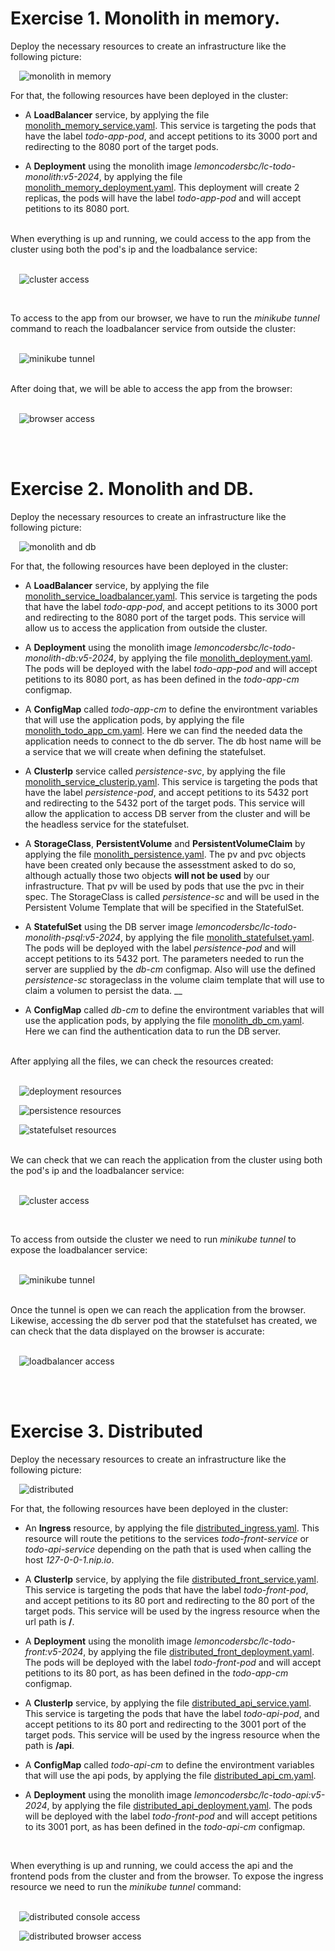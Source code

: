 # Exercise 1. Monolith in memory.

Deploy the necessary resources to create an infrastructure like the following picture:

&emsp;![monolith in memory](./00-monolith-in-mem/monolith-in-mem.png)

For that, the following resources have been deployed in the cluster:

* A __LoadBalancer__ service, by applying the file [monolith_memory_service.yaml](./00-monolith-in-mem/monolith_memory_service.yaml). This service is targeting the pods that have the label _todo-app-pod_, and accept petitions to its 3000 port and redirecting to the 8080 port of the target pods.

* A __Deployment__ using the monolith image _lemoncodersbc/lc-todo-monolith:v5-2024_, by applying the file [monolith_memory_deployment.yaml](./00-monolith-in-mem/monolith_memory_deployment.yaml). This deployment will create 2 replicas, the pods will have the label _todo-app-pod_ and will accept petitions to its 8080 port.

<br/>
When everything is up and running, we could access to the app from the cluster using both the pod's ip and the loadbalance service:<br/><br/>

&emsp;![cluster access](./00-monolith-in-mem/cluster_access.jpg)

<br/>

To access to the app from our browser, we have to run the _minikube tunnel_ command to reach the loadbalancer service from outside the cluster:<br/><br/>

&emsp;![minikube tunnel](./00-monolith-in-mem/minikube_tunnel.jpg)

<br/>
After doing that, we will be able to access the app from the browser:<br/><br/>

&emsp;![browser access](./00-monolith-in-mem/browser_access.jpg)

<br/><br/>

# Exercise 2. Monolith and DB.

Deploy the necessary resources to create an infrastructure like the following picture:

&emsp;![monolith and db](./01-monolith-and-db/monolith-and-db.png)

For that, the following resources have been deployed in the cluster:

* A __LoadBalancer__ service, by applying the file [monolith_service_loadbalancer.yaml](./01-monolith-and-db/monolith_service_loadbalancer.yaml). This service is targeting the pods that have the label _todo-app-pod_, and accept petitions to its 3000 port and redirecting to the 8080 port of the target pods. This service will allow us to access the application from outside the cluster.

* A __Deployment__ using the monolith image _lemoncodersbc/lc-todo-monolith-db:v5-2024_, by applying the file [monolith_deployment.yaml](./01-monolith-and-db/monolith_deployment.yaml). The pods will be deployed with the label _todo-app-pod_ and will accept petitions to its 8080 port, as has been defined in the _todo-app-cm_ configmap.

* A __ConfigMap__ called _todo-app-cm_ to define the environtment variables that will use the application pods, by applying the file [monolith_todo_app_cm.yaml](./01-monolith-and-db/monolith_todo_app_cm.yaml). Here we can find the needed data the application needs to connect to the db server. The db host name will be a service that we will create when defining the statefulset.

* A __ClusterIp__ service called _persistence-svc_, by applying the file [monolith_service_clusterip.yaml](./01-monolith-and-db/monolith_service_clusterip.yaml). This service is targeting the pods that have the label _persistence-pod_, and accept petitions to its 5432 port and redirecting to the 5432 port of the target pods. This service will allow the application to access DB server from the cluster and will be the headless service for the statefulset.

* A __StorageClass__, __PersistentVolume__ and __PersistentVolumeClaim__ by applying the file [monolith_persistence.yaml](./01-monolith-and-db/monolith_persistence.yaml). The pv and pvc objects have been created only because the assesstment asked to do so, although actually those two objects __will not be used__ by our infrastructure. That pv will be used by pods that use the pvc in their spec. The StorageClass is called _persistence-sc_ and will be used in the Persistent Volume Template that will be specified in the StatefulSet.

* A __StatefulSet__ using the DB server image _lemoncodersbc/lc-todo-monolith-psql:v5-2024_, by applying the file [monolith_statefulset.yaml](./01-monolith-and-db/monolith_statefulset.yaml). The pods will be deployed with the label _persistence-pod_ and will accept petitions to its 5432 port. The parameters needed to run the server are supplied by the _db-cm_ configmap. Also will use the defined _persistence-sc_ storageclass in the volume claim template that will use to claim a volumen to persist the data.
__
* A __ConfigMap__ called _db-cm_ to define the environtment variables that will use the application pods, by applying the file [monolith_db_cm.yaml](./01-monolith-and-db/monolith_db_cm.yaml). Here we can find the authentication data to run the DB server.

<br/>
After applying all the files, we can check the resources created:<br/><br/>

&emsp;![deployment resources](./01-monolith-and-db/statefulset.jpg)<br/>

&emsp;![persistence resources](./01-monolith-and-db/persistence.jpg)<br/>

&emsp;![statefulset resources](./01-monolith-and-db/statefulset.jpg)<br/>

<br/>
We can check that we can reach the application from the cluster using both the pod's ip and the loadbalancer service:<br/><br/>

&emsp;![cluster access](./01-monolith-and-db/cluster_access.jpg)

<br/>

To access from outside the cluster we need to run _minikube tunnel_ to expose the loadbalancer service:<br/><br/>

&emsp;![minikube tunnel](./01-monolith-and-db/minikube_tunnel.jpg)

<br/>
Once the tunnel is open we can reach the application from the browser. Likewise, accessing the db server pod that the statefulset has created, we can check that the data displayed on the browser is accurate:<br/><br/>

&emsp;![loadbalancer access](./01-monolith-and-db/loadbalancer_access.jpg)

<br/><br/>

# Exercise 3. Distributed

Deploy the necessary resources to create an infrastructure like the following picture:

&emsp;![distributed](./02-distributed/distributed.png)

For that, the following resources have been deployed in the cluster:

* An __Ingress__ resource, by applying the file [distributed_ingress.yaml](./02-distributed/distributed_ingress.yaml). This resource will route the petitions to the services _todo-front-service_ or _todo-api-service_ depending on the path that is used when calling the host _127-0-0-1.nip.io_.

* A __ClusterIp__ service, by applying the file [distributed_front_service.yaml](./02-distributed/distributed_front_service.yaml). This service is targeting the pods that have the label _todo-front-pod_, and accept petitions to its 80 port and redirecting to the 80 port of the target pods. This service will be used by the ingress resource when the url path is __/__.

* A __Deployment__ using the monolith image _lemoncodersbc/lc-todo-front:v5-2024_, by applying the file [distributed_front_deployment.yaml](./02-distributed/distributed_front_deployment.yaml). The pods will be deployed with the label _todo-front-pod_ and will accept petitions to its 80 port, as has been defined in the _todo-app-cm_ configmap.

* A __ClusterIp__ service, by applying the file [distributed_api_service.yaml](./02-distributed/distributed_api_service.yaml). This service is targeting the pods that have the label _todo-api-pod_, and accept petitions to its 80 port and redirecting to the 3001 port of the target pods. This service will be used by the ingress resource when the path is __/api__.

* A __ConfigMap__ called _todo-api-cm_ to define the environtment variables that will use the api pods, by applying the file [distributed_api_cm.yaml](./02-distributed/distributed_api_cm.yaml).

* A __Deployment__ using the monolith image _lemoncodersbc/lc-todo-api:v5-2024_, by applying the file [distributed_api_deployment.yaml](./02-distributed/distributed_api_deployment.yaml). The pods will be deployed with the label _todo-front-pod_ and will accept petitions to its 3001 port, as has been defined in the _todo-api-cm_ configmap.

<br/>

When everything is up and running, we could access the api and the frontend pods from the cluster and from the browser. To expose the ingress resource we need to run the _minikube tunnel_ command:<br/><br/>

&emsp;![distributed console access](./02-distributed/distributed_console_access.jpg)<br/>

&emsp;![distributed browser access](./02-distributed/distributed_browser_access.jpg)<br/>
